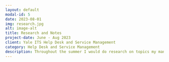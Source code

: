 ```yaml
---
layout: default
modal-id: 5
date: 2023-08-01
img: research.jpg
alt: image-alt
title: Research and Notes
project-date: June - Aug 2023
client: Yale ITS Help Desk and Service Management
category: Help Desk and Service Management
description: Throughout the summer I would do research on topics my managers needed help gathering information for. <p>&nbsp;</p> <p>These topics included</p> <ul> <li> Canvas Updates and Articulate </li> <li> Chatbot Improvements </li> <li> ServiceNow Incident Definitions </li> <li> Incident Categories </li> <li> ServiceNow Walk-up Experience </li> <li> Testing Scenarios </li> <li> How Do Other Vendors/Universities Do Ticketing </li> <li> Client/Customer Experience and Customer Service </li> </ul>
---
```

